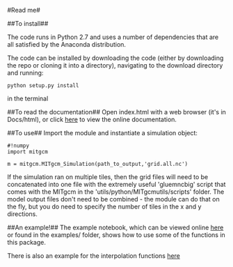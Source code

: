 #Read me#

##To install##

The code runs in Python 2.7 and uses a number of dependencies that are all satisfied by the Anaconda distribution.

The code can be installed by downloading the code (either by downloading the repo or cloning it into a directory), navigating to the download directory and running:

```
python setup.py install
```

in the terminal


##To read the documentation##
Open index.html with a web browser (it's in Docs/html), or click [here](https://edoddridge.bitbucket.io/MITgcm_py/index.html) to view the online documentation.


##To use##
Import the module and instantiate a simulation object:

```
#!numpy
import mitgcm

m = mitgcm.MITgcm_Simulation(path_to_output,'grid.all.nc')
```

If the simulation ran on multiple tiles, then the grid files will need to be concatenated into one file with the extremely useful 'gluemncbig' script that comes with the MITgcm in the 'utils/python/MITgcmutils/scripts' folder. The model output files don't need to be combined - the module can do that on the fly, but you do need to specify the number of tiles in the x and y directions.

##An example!##
The example notebook, which can be viewed online [here](http://nbviewer.ipython.org/urls/bitbucket.org/edoddridge/mitgcm/raw/master/examples/example%20notebook.ipynb/%3Fat%3Dmaster) or found in the examples/ folder, shows how to use some of the functions in this package. 

There is also an example for the interpolation functions [here](http://nbviewer.ipython.org/urls/bitbucket.org/edoddridge/mitgcm/raw/master/examples/interpolation%20example.ipynb)